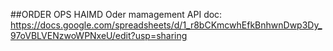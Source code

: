##ORDER OPS
HAIMD
Oder mamagement
API doc:
https://docs.google.com/spreadsheets/d/1_r8bCKmcwhEfkBnhwnDwp3Dy_97oVBLVENzwoWPNxeU/edit?usp=sharing
